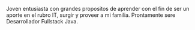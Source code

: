 Joven entusiasta con grandes propositos de aprender con el fin de ser un aporte en el rubro IT, surgir y proveer a mi familia.
Prontamente sere Desarrollador Fullstack Java.
<!---
camiloriv/camiloriv is a ✨ special ✨ repository because its `README.md` (this file) appears on your GitHub profile.
You can click the Preview link to take a look at your changes.
--->
